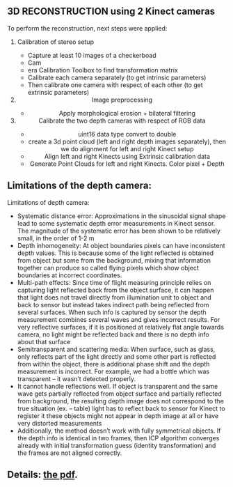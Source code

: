 ## 3D RECONSTRUCTION using 2 Kinect cameras


To perform the reconstruction, next steps were applied:
<ol>
   <li>Calibration of stereo setup</li>
   <ul>
   <li>Capture at least 10 images of a checkerboad
   <li>Cam<li>era Calibration Toolbox to find transformation matrix
   <li>Calibrate each camera separately (to get intrinsic parameters)
   <li>Then calibrate one camera with respect of each other (to get extrinsic parameters)
   </ul>
   <src href="https://prnt.sc/qy7d3i" align ="middle">
<li>Image preprocessing</li>
   <ul>
   <li>Apply morphological erosion + bilateral filtering</li></ul>
<li>Calibrate the two depth cameras with respect of RGB data</li>
   <ul>
      <li>uint16 data type convert to double</li>
      <li>сreate a 3d point cloud (left and right depth images separately), then we do alignment for left and right Kinect setup</li>
<li>Align left and right Kinects using Extrinsic calibration data</li>
<li>Generate Point Clouds for left and right Kinects. Color pixel + Depth</li>
<src href="https://prnt.sc/qy7ez2" align ="middle">
</ol>

## Limitations of the depth camera:

Limitations of depth camera:
<ul>
<li> Systematic distance error: Approximations in the sinusoidal signal shape lead to some systematic depth error measurements in Kinect sensor. The magnitude of the systematic error has been shown to be relatively small, in the order of 1-2 m </li>
<li> Depth inhomogeneity: At object boundaries pixels can have inconsistent depth values. This is because some of the light reflected is obtained from object but some from the background, mixing that information together can produce so called flying pixels which show object boundaries at incorrect coordinates.</li>
<li> Multi-path effects: Since time of flight measuring principle relies on capturing light reflected back from the object surface, it can happen that light does not travel directly from illumination unit to object and back to sensor but instead takes indirect path being reflected from several surfaces. When such info is captured by sensor the depth measurement combines several waves and gives incorrect results. For very reflective surfaces, if it is positioned at relatively flat angle towards camera, no light might be reflected back and there is no depth info about that surface</li>
<li> Semitransparent and scattering media: When surface, such as glass, only reflects part of the light directly and some other part is reflected from within the object, there is additional phase shift and the depth measurement is incorrect. For example, we had a bottle which was transparent – it wasn’t detected properly.</li>
<li> It cannot handle reflections well. If object is transparent and the same wave gets partially reflected from object surface and partially reflected from background, the resulting depth image does not correspond to the true
situation (ex. – table) light has to reflect back to sensor for Kinect to register it these objects might not appear in depth image at all or have very distorted measurements</li>
<li> Additionally, the method doesn’t work with fully symmetrical objects. If the depth info is identical in two frames, then ICP algorithm converges already with initial transformation guess (identity transformation) and the frames are not aligned correctly.</li>
</ul>

## Details: [the pdf](../3d_reconstruction_Proj_Boiko.pdf).
